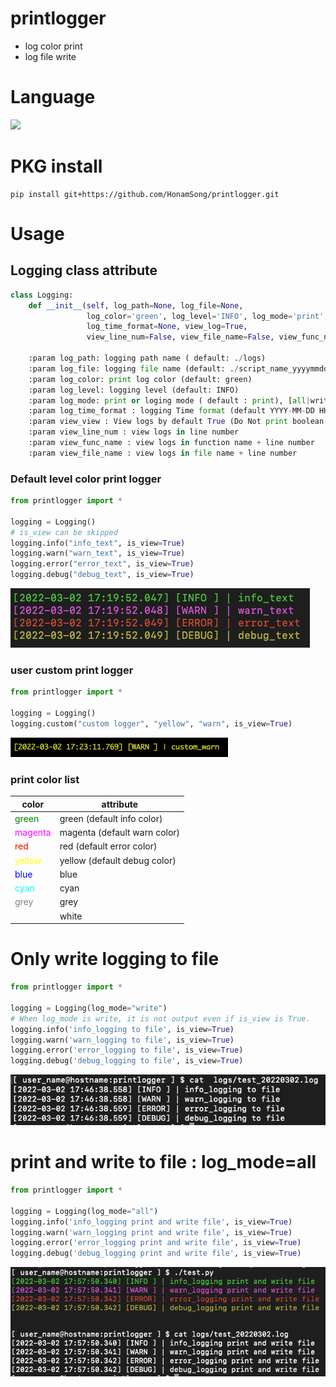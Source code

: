 # printlogger
+ log color print
+ log file write

# Language
<img src="https://img.shields.io/badge/python-3776AB?style=flat-square&logo=python&logoColor=white"/>
<!--<img src="https://img.shields.io/badge/python-100%25-blue"/>-->

# PKG install 
```console
pip install git+https://github.com/HonamSong/printlogger.git
```

# Usage

## Logging class attribute
```python
class Logging:
    def __init__(self, log_path=None, log_file=None,
                 log_color='green', log_level='INFO', log_mode='print',
                 log_time_format=None, view_log=True,
                 view_line_num=False, view_file_name=False, view_func_name=False):

    :param log_path: logging path name ( default: ./logs)
    :param log_file: logging file name (default: ./script_name_yyyymmdd.log)
    :param log_color: print log color (default: green)
    :param log_level: logging level (default: INFO)
    :param log_mode: print or loging mode ( default : print), [all|write|print]
    :param log_time_format : logging Time format (default YYYY-MM-DD HH:MM:SS:3F)
    :param view_view : View logs by default True (Do Not print boolean is False)
    :param view_line_num : view logs in line number
    :param view_func_name : view logs in function name + line number
    :param view_file_name : view logs in file name + line number
```

### Default level color print logger
```python
from printlogger import *

logging = Logging()
# is_view can be skipped
logging.info("info_text", is_view=True)
logging.warn("warn_text", is_view=True)
logging.error("error_text", is_view=True)
logging.debug("debug_text", is_view=True)
```
![alt levelcolor](./img/default_loglevel_color.png)

### user custom print logger
```python
from printlogger import *

logging = Logging()
logging.custom("custom logger", "yellow", "warn", is_view=True)
```
![alt custom_logger](./img/custom_logger.png)

### print color list
color| attribute
---|---
<span style="color:green">green</span> | green (default info color)
<span style="color:magenta">magenta</span> | magenta (default warn color)
<span style="color:red">red</span> | red (default error color)
<span style="color:yellow">yellow</span> | yellow (default debug color)
<span style="color:blue">blue</span> | blue
<span style="color:cyan">cyan</span> | cyan
<span style="color:grey">grey</span> | grey
<span style="color:white">white</span> | white



# Only write logging to file
```python
from printlogger import *

logging = Logging(log_mode="write")
# When log_mode is write, it is not output even if is_view is True.
logging.info('info_logging to file', is_view=True)
logging.warn('warn_logging to file', is_view=True)
logging.error('error_logging to file', is_view=True)
logging.debug('debug_logging to file', is_view=True)

```
![alt only_write](./img/write_to_file.png)

# print and write to file : log_mode=all
```python
from printlogger import *

logging = Logging(log_mode="all")
logging.info('info_logging print and write file', is_view=True)
logging.warn('warn_logging print and write file', is_view=True)
logging.error('error_logging print and write file', is_view=True)
logging.debug('debug_logging print and write file', is_view=True)
```
![alt log_mode_all](./img/log_mode_all_default.png)